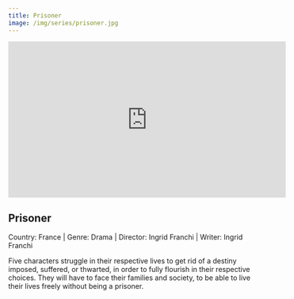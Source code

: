 ```yaml
---
title: Prisoner
image: /img/series/prisoner.jpg
---
```


<iframe width="560" height="315" src="https://player.vimeo.com/video/503169960?h=bc6d2aff1c" frameborder="0" allow="accelerometer; autoplay; encrypted-media; gyroscope; picture-in-picture" allowfullscreen></iframe>

## Prisoner

Country: France | Genre: Drama | Director: Ingrid Franchi | Writer: Ingrid Franchi

Five characters struggle in their respective lives to get rid of a destiny imposed, suffered, or thwarted, in order to fully flourish in their respective choices. They will have to face their families and society, to be able to live their lives freely without being a prisoner.
